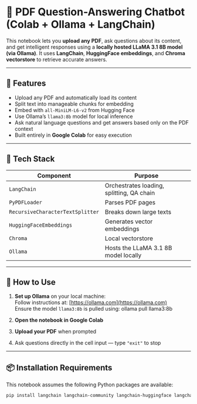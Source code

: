 # 🤖 PDF Question-Answering Chatbot (Colab + Ollama + LangChain)

This notebook lets you **upload any PDF**, ask questions about its content, and get intelligent responses using a **locally hosted LLaMA 3.1 8B model (via Ollama)**. It uses **LangChain**, **HuggingFace embeddings**, and **Chroma vectorstore** to retrieve accurate answers.

---

## 📌 Features

- Upload any PDF and automatically load its content
- Split text into manageable chunks for embedding
- Embed with `all-MiniLM-L6-v2` from Hugging Face
- Use Ollama’s `llama3:8b` model for local inference
- Ask natural language questions and get answers based only on the PDF context
- Built entirely in **Google Colab** for easy execution

---

## 🧩 Tech Stack

| Component           | Purpose                                 |
|---------------------|------------------------------------------|
| `LangChain`         | Orchestrates loading, splitting, QA chain |
| `PyPDFLoader`       | Parses PDF pages                         |
| `RecursiveCharacterTextSplitter` | Breaks down large texts     |
| `HuggingFaceEmbeddings` | Generates vector embeddings         |
| `Chroma`            | Local vectorstore                        |
| `Ollama`            | Hosts the LLaMA 3.1 8B model locally     |

---

## 🚀 How to Use

1. **Set up Ollama** on your local machine:  
   Follow instructions at: [https://ollama.com](https://ollama.com)  
   Ensure the model `llama3:8b` is pulled using:
   ollama pull llama3:8b
   
2. **Open the notebook in Google Colab**

3. **Upload your PDF** when prompted

4. Ask questions directly in the cell input — type `"exit"` to stop

---

## 📦 Installation Requirements

This notebook assumes the following Python packages are available:

```bash
pip install langchain langchain-community langchain-huggingface langchain-chroma ollama tqdm

